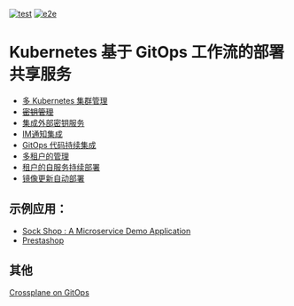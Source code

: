 [![test](https://github.com/zxkane/eks-gitops/actions/workflows/test.yaml/badge.svg)](https://github.com/zxkane/eks-gitops/actions/workflows/test.yaml)
[![e2e](https://github.com/zxkane/eks-gitops/actions/workflows/e2e.yaml/badge.svg)](https://github.com/zxkane/eks-gitops/actions/workflows/e2e.yaml)

# Kubernetes 基于 GitOps 工作流的部署共享服务

- [多 Kubernetes 集群管理](https://kane.mx/posts/gitops/flux-in-action-1/#1-kubernetes-%E9%9B%86%E7%BE%A4%E5%AE%89%E8%A3%85%E9%85%8D%E7%BD%AE-flux)
- [~~密钥管理~~](https://kane.mx/posts/gitops/flux-in-action-1/#3-%E5%AF%86%E9%92%A5%E7%9A%84%E7%AE%A1%E7%90%86)
- [集成外部密钥服务](https://kane.mx/posts/gitops/manage-k8s-secrets-in-external-secrets-manager/)
- [IM通知集成](https://kane.mx/posts/gitops/flux-in-action-1/#4-%E9%80%9A%E7%9F%A5%E9%9B%86%E6%88%90)
- [GitOps 代码持续集成](https://kane.mx/posts/gitops/flux-in-action-1/#5-gitops-%E4%BB%A3%E7%A0%81%E7%9A%84-ci)
- [多租户的管理](https://kane.mx/posts/gitops/flux-in-action-2/#%E4%B8%89%E7%A7%9F%E6%88%B7%E7%9A%84%E9%9B%86%E7%BE%A4%E8%B5%84%E6%BA%90%E7%AE%A1%E7%90%86)
- [租户的自服务持续部署](https://kane.mx/posts/gitops/flux-in-action-2/#%E5%9B%9B%E7%A7%9F%E6%88%B7%E9%9A%94%E7%A6%BB%E4%B8%94%E8%87%AA%E6%9C%8D%E5%8A%A1%E7%9A%84%E5%BA%94%E7%94%A8%E6%8C%81%E7%BB%AD%E9%83%A8%E7%BD%B2)
- [镜像更新自动部署](https://kane.mx/posts/gitops/flux-in-action-2/#%E4%BA%94%E8%87%AA%E5%8A%A8%E5%8F%91%E5%B8%83%E9%95%9C%E5%83%8F%E6%9B%B4%E6%96%B0)
 
## 示例应用：

- [Sock Shop : A Microservice Demo Application](https://github.com/microservices-demo/microservices-demo)
- [Prestashop](https://github.com/bitnami/charts/tree/master/bitnami/prestashop)

## 其他

[Crossplane on GitOps](https://kane.mx/posts/gitops/crossplane-meets-gitops/)
